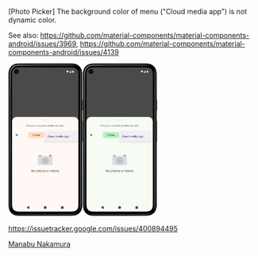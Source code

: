 [Photo Picker] The background color of menu ("Cloud media app") is not dynamic color.

See also: https://github.com/material-components/material-components-android/issues/3969,
https://github.com/material-components/material-components-android/issues/4139

<img src="2025-03-05-1.png" width="150"><img src="2025-03-05-2.png" width="150">

https://issuetracker.google.com/issues/400894495

[Manabu Nakamura](https://github.com/manabu-nakamura)